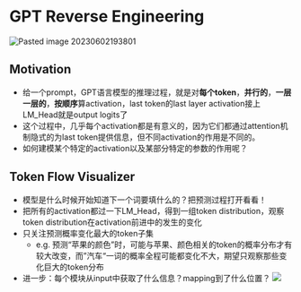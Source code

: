 # GPT Reverse Engineering
![Pasted image 20230602193801](https://s2.loli.net/2023/06/02/i6mdSPLDrzKxuo5.png)
## Motivation
- 给一个prompt，GPT语言模型的推理过程，就是对**每个token**，**并行的**，**一层一层的**，**按顺序**算activation，last token的last layer activation接上LM_Head就是output logits了
- 这个过程中，几乎每个activation都是有意义的，因为它们都通过attention机制隐式的为last token提供信息，但不同activation的作用是不同的。
- 如何建模某个特定的activation以及某部分特定的参数的作用呢？

## Token Flow Visualizer
- 模型是什么时候开始知道下一个词要填什么的？把预测过程打开看看！
- 把所有的activation都过一下LM_Head，得到一组token distribution，观察token distribution在activation前进中的发生的变化
- 只关注预测概率变化最大的token子集
	- e.g. 预测“苹果的颜色”时，可能与苹果、颜色相关的token的概率分布才有较大改变，而”汽车“一词的概率全程可能都变化不大，期望只观察那些变化巨大的token分布
- 进一步：每个模块从input中获取了什么信息？mapping到了什么位置？
![](https://s2.loli.net/2023/05/24/OaH3LkKNQAfRgZi.gif)
